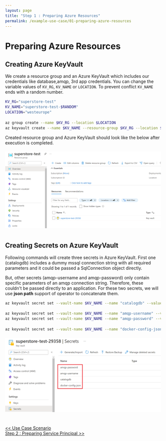 ```yaml
---
layout: page
title: "Step 1 : Preparing Azure Resources"
permalink: /example-use-case/01-preparing-azure-resources
---
```


# Preparing Azure Resources

## Creating Azure KeyVault
We create a resource group and an Azure KeyVault which includes our credentials like database,amqp, 3rd app credentials.
You can change the variable values of `KV_RG`, `KV_NAME` or `LOCATION`. 
To prevent conflict `KV_NAME` ends with a random number.

```bash
KV_RG="superstore-test"
KV_NAME="superstore-test-$RANDOM"
LOCATION="westeurope"

az group create --name $KV_RG --location $LOCATION
az keyvault create --name $KV_NAME --resource-group $KV_RG --location $LOCATION
```

Created resource group and Azure KeyVault should look like the below after execution is completed.
<div style="margin:20px 0px 40px 0px;"><img class="ex-img" src="../assets/img/examples/azure-keyvault-and-resource-group.png" alt="Created Azure KeyVault for Azure KeyVault Secret Operator" /></div>


## Creating Secrets on Azure KeyVault
Following commands will create three secrets in Azure KeyVault. First one (catalogdb) includes a dummy mssql connection string with all required parameters and it could be passed a SqlConnection object directly.

But, other secrets (amqp-username and amqp-password) only contain specific parameters of an amqp connection string. Therefore, these couldn't be passed directly to an application. For these two secrets, we will use **json path** support of operator to concatenate them.

```bash
az keyvault secret set --vault-name $KV_NAME --name "catalogdb" --value "Server=myServerAddress;Database=myDataBase;User Id=myUsername;Password=myPassword;"

az keyvault secret set --vault-name $KV_NAME --name "amqp-username" --value "adminusername"
az keyvault secret set --vault-name $KV_NAME --name "amqp-password" --value "secretpassword123"

az keyvault secret set --vault-name $KV_NAME --name "docker-config-json" --value '{"auths":{"srv":{"username":"usr","password":"pss","auth":"dXNyOnBzcw=="}}}'
```

<div style="margin:20px 0px 40px 0px;"><img class="ex-img" src="../assets/img/examples/secrets-of-azure-keyvault.png" alt="Created secrets in Azure KeyVault" /></div>


<div class="ex-nav">
  <div class="left-nav">
    <a href="{{ '/example-use-case' | prepend: site.baseurl }}">
      << Use Case Scenario
    </a>
  </div>
  <div class="right-nav">
    <a href="{{ '/example-use-case/02-preparing-service-principal' | prepend: site.baseurl }}">
      Step 2 : Preparing Service Principal >>
    </a>
  </div>
</div>
<br>